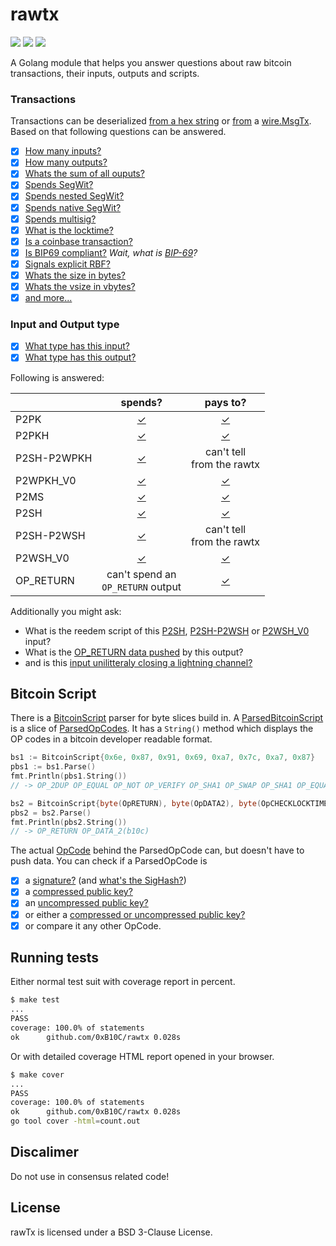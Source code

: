 # rawtx

[![](https://godoc.org/github.com/0xB10C/rawtx?status.svg)](https://godoc.org/github.com/0xB10C/rawtx)
[![](http://gocover.io/_badge/github.com/0xB10C/rawtx)](https://gocover.io/github.com/0xB10C/rawtx)
[![](https://goreportcard.com/badge/github.com/0xb10c/rawtx)](https://goreportcard.com/report/github.com/0xb10c/rawtx)

A Golang module that helps you answer questions about raw bitcoin transactions, their inputs, outputs and scripts.

### Transactions

Transactions can be deserialized [from a hex string][50] or [from][51] a [wire.MsgTx][52].
Based on that following questions can be answered.

- [x] [How many inputs?][60]
- [x] [How many outputs?][61]
- [x] [Whats the sum of all ouputs?][70]
- [x] [Spends SegWit?][62]
- [x] [Spends nested SegWit?][63]
- [x] [Spends native SegWit?][64]
- [x] [Spends multisig?][65]
- [x] [What is the locktime?][66]
- [x] [Is a coinbase transaction?][67]
- [x] [Is BIP69 compliant?][68] _Wait, what is [BIP-69](https://github.com/bitcoin/bips/blob/master/bip-0069.mediawiki)?_
- [x] [Signals explicit RBF?][69]
- [x] [Whats the size in bytes?][71]
- [x] [Whats the vsize in vbytes?][72]
- [x] [and more...][more]

[50]: https://www.godoc.org/github.com/0xb10c/rawtx/#StringToTx
[51]: https://www.godoc.org/github.com/0xb10c/rawtx/#Tx.FromWireMsgTx
[52]: https://godoc.org/github.com/btcsuite/btcd/wire#MsgTx

[60]: https://www.godoc.org/github.com/0xb10c/rawtx/#Tx.GetNumInputs
[61]: https://www.godoc.org/github.com/0xb10c/rawtx/#Tx.GetNumOutputs
[62]: https://www.godoc.org/github.com/0xb10c/rawtx/#Tx.IsSpendingSegWit
[63]: https://www.godoc.org/github.com/0xb10c/rawtx/#Tx.IsSpendingNestedSegWit
[64]: https://www.godoc.org/github.com/0xb10c/rawtx/#Tx.IsSpendingNativeSegWit
[65]: https://www.godoc.org/github.com/0xb10c/rawtx/#Input.SpendsMultisig
[66]: https://www.godoc.org/github.com/0xb10c/rawtx/#Tx.GetLocktime
[67]: https://www.godoc.org/github.com/0xb10c/rawtx/#Tx.IsCoinbase
[68]: https://www.godoc.org/github.com/0xb10c/rawtx/#Tx.IsBIP69Compliant
[69]: https://www.godoc.org/github.com/0xb10c/rawtx/#Tx.IsExplicitlyRBFSignaling
[70]: https://www.godoc.org/github.com/0xb10c/rawtx/#Tx.GetOutputSum
[71]: https://www.godoc.org/github.com/0xb10c/rawtx/#Tx.GetSizeWithWitness
[72]: https://www.godoc.org/github.com/0xb10c/rawtx/#Tx.GetSizeWithoutWitness

### Input and Output type

- [x] [What type has this input?][24]
- [x] [What type has this output?][25]

Following is answered:

|             |  spends?  |  pays to? |
|-------------|:-------:|:-------:|
| P2PK        | [✓][01] | [✓][02] |
| P2PKH       | [✓][03] | [✓][04] |
| P2SH-P2WPKH | [✓][05] | can't tell <br> from  the rawtx |
| P2WPKH_V0   | [✓][07] | [✓][08] |
| P2MS        | [✓][09] | [✓][10] |
| P2SH        | [✓][11] | [✓][12] |
| P2SH-P2WSH  | [✓][13] | can't tell <br> from the rawtx |
| P2WSH_V0    | [✓][15] | [✓][16] |
| OP_RETURN   | can't spend an <br> `OP_RETURN` output | [✓][18] |

Additionally you might ask:

- What is the reedem script of this [P2SH][20], [P2SH-P2WSH][21] or [P2WSH_V0][22] input?
- What is the [OP_RETURN data pushed][23] by this output?
- and is this [input unilitteraly closing a lightning channel?][26]

[01]: https://www.godoc.org/github.com/0xb10c/rawtx/#Input.SpendsP2PK
[02]: https://www.godoc.org/github.com/0xb10c/rawtx/#Output.IsP2PKOutput
[03]: https://www.godoc.org/github.com/0xb10c/rawtx/#Input.SpendsP2PKH
[04]: https://www.godoc.org/github.com/0xb10c/rawtx/#Output.IsP2PKHOutput
[05]: https://www.godoc.org/github.com/0xb10c/rawtx/#Input.SpendsNestedP2WPKH
[07]: https://www.godoc.org/github.com/0xb10c/rawtx/#Input.SpendsP2PKH
[08]: https://www.godoc.org/github.com/0xb10c/rawtx/#Output.IsP2WPKHV0Output
[09]: https://www.godoc.org/github.com/0xb10c/rawtx/#Input.SpendsP2MS
[10]: https://www.godoc.org/github.com/0xb10c/rawtx/#Output.IsP2MSOutput
[11]: https://www.godoc.org/github.com/0xb10c/rawtx/#Input.SpendsP2SH
[12]: https://www.godoc.org/github.com/0xb10c/rawtx/#Output.IsP2SHOutput
[13]: https://www.godoc.org/github.com/0xb10c/rawtx/#Input.SpendsNestedP2WSH
[15]: https://www.godoc.org/github.com/0xb10c/rawtx/#Input.SpendsP2WSH
[16]: https://www.godoc.org/github.com/0xb10c/rawtx/#Output.IsP2WSHV0Output
[18]: https://www.godoc.org/github.com/0xb10c/rawtx/#Output.IsOPReturnOutput

[20]: https://www.godoc.org/github.com/0xb10c/rawtx/#Input.GetP2SHRedeemScript
[21]: https://www.godoc.org/github.com/0xb10c/rawtx/#Input.GetNestedP2WSHRedeemScript
[22]: https://www.godoc.org/github.com/0xb10c/rawtx/#Input.GetP2WSHRedeemScript
[23]: https://www.godoc.org/github.com/0xb10c/rawtx/#Output.GetOPReturnData
[24]: https://www.godoc.org/github.com/0xb10c/rawtx/#Input.GetType
[25]: https://www.godoc.org/github.com/0xb10c/rawtx/#Output.GetType
[26]: https://www.godoc.org/github.com/0xb10c/rawtx/#Input.IsLNUniliteralClosing

## Bitcoin Script

There is a [BitcoinScript][30] parser for byte slices build in.
A [ParsedBitcoinScript][31] is a slice of [ParsedOpCodes][32].
It has a `String()` method which displays the OP codes in a bitcoin developer readable format.

```go away
bs1 := BitcoinScript{0x6e, 0x87, 0x91, 0x69, 0xa7, 0x7c, 0xa7, 0x87}
pbs1 := bs1.Parse()
fmt.Println(pbs1.String())
// -> OP_2DUP OP_EQUAL OP_NOT OP_VERIFY OP_SHA1 OP_SWAP OP_SHA1 OP_EQUAL
```

```go awayy
bs2 = BitcoinScript{byte(OpRETURN), byte(OpDATA2), byte(OpCHECKLOCKTIMEVERIFY), byte(OpDATA12)}
pbs2 = bs2.Parse()
fmt.Println(pbs2.String())
// -> OP_RETURN OP_DATA_2(b10c)
```

The actual [OpCode][33] behind the ParsedOpCode can, but doesn't have to push data. You can check if a ParsedOpCode is
- [x] a [signature?][34] (and [what's the SigHash?][37])
- [x] a [compressed public key?][35]
- [x] an [uncompressed public key?][36]
- [x] or either a [compressed or uncompressed public key?][38]
- [x] or compare it any other OpCode.

[30]: https://www.godoc.org/github.com/0xb10c/rawtx/#BitcoinScript
[31]: https://www.godoc.org/github.com/0xb10c/rawtx/#ParsedBitcoinScript
[32]: https://www.godoc.org/github.com/0xb10c/rawtx/#ParsedOpCode
[33]: https://www.godoc.org/github.com/0xb10c/rawtx/#OpCode
[34]: https://www.godoc.org/github.com/0xb10c/rawtx/#ParsedOpCode.IsSignature
[35]: https://www.godoc.org/github.com/0xb10c/rawtx/#ParsedOpCode.IsCompressedPubKey
[36]: https://www.godoc.org/github.com/0xb10c/rawtx/#ParsedOpCode.IsUncompressedPubKey
[37]: https://www.godoc.org/github.com/0xb10c/rawtx/#ParsedOpCode.GetSigHash
[38]: https://www.godoc.org/github.com/0xb10c/rawtx/#ParsedOpCode.IsPubKey


[more]: https://www.godoc.org/github.com/0xb10c/rawtx/#pkg-index

## Running tests

Either normal test suit with coverage report in percent.

```bash
$ make test
...
PASS
coverage: 100.0% of statements
ok      github.com/0xB10C/rawtx 0.028s
```

Or with detailed coverage HTML report opened in your browser.

```bash
$ make cover
...
PASS
coverage: 100.0% of statements
ok      github.com/0xB10C/rawtx 0.028s
go tool cover -html=count.out
```

## Discalimer

Do not use in consensus related code!

## License

rawTx is licensed under a BSD 3-Clause License.
